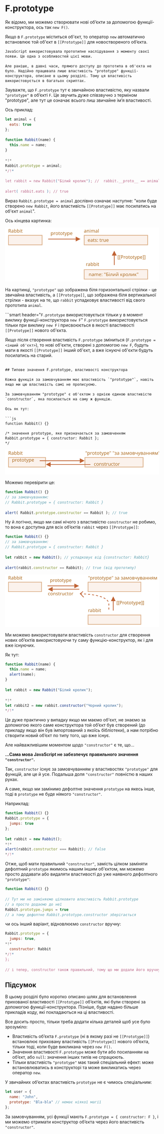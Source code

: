 # F.prototype

Як відомо, ми можемо створювати нові об’єкти за допомогою функції-конструктора, ось так `new F()`.

Якщо в `F.prototype` міститься об'єкт, то оператор `new` автоматично встановлює той об'єкт в `[[Prototype]]` для новоствореного об’єкта.

```smart
JavaScript використовувала прототипне наслідування з моменту своєї появи. Це одна з особливостей цієї мови.

Але раніше, в давні часи, прямого доступу до прототипа в об'єкта не було. Надійно працювала лише властивість "prototype" функції-конструктора, описане в цьому розділі. Тому ця властивість використовується в багатьох скриптах.
```

Зауважте, що `F.prototype` тут є звичайною властивістю, яку назвали `"prototype"` в об’єкті `F`. Це звучить дуже співзвучно з терміном "prototype", але тут це означає всього лиш звичайне ім’я властивості.

Ось приклад:

```js run
let animal = {
  eats: true
};

function Rabbit(name) {
  this.name = name;
}

*!*
Rabbit.prototype = animal;
*/!*

let rabbit = new Rabbit("Білий кролик"); //  rabbit.__proto__ == animal

alert( rabbit.eats ); // true
```

Вираз `Rabbit.prototype = animal` дослівно означає наступне: "коли буде створено `new Rabbit`, його властивість `[[Prototype]]` має посилатись на об'єкт `animal`".

Ось кінцева картинка:

![](proto-constructor-animal-rabbit.svg)

На картинці, `"prototype"` що зображена біля горизонтальної стрілки - це звичайна властивість, а `[[Prototype]]`, що зображена біля вертикальної стрілки - вказує на те, що `rabbit` успадковує властивості від свого прототипа `animal`.

```smart header="`F.prototype` використовується тільки у в момент виклику функції-конструктора `new F`"
`F.prototype` використовується тільки при виклику `new F` і присвоюється в якості властивості `[[Prototype]]` нового об'єкта.

Якщо після створення властивість `F.prototype` зміниться (`F.prototype = <інший об'єкт>`), то нові об'єкти, створені з допомогою `new F`, будуть мати в якості `[[Prototype]]` інший об'єкт, а вже існуючі об'єкти будуть посилатись на старий.
```

## Типове значення F.prototype, властивості конструктора

Кожна функція за замовчуванням має властивість `"prototype"`, навіть якщо ми цю властивість самі не прописуємо.

За замовчуванням "prototype" є об'єктом з однією єдиною властивістю `constructor`, яка посилається на саму ж функцію.

Ось як тут:

```js
function Rabbit() {}

/* значення prototype, яке призначається за замовченням
Rabbit.prototype = { constructor: Rabbit };
*/
```

![](function-prototype-constructor.svg)

Можемо перевірити це:

```js run
function Rabbit() {}
// за замовчуванням:
// Rabbit.prototype = { constructor: Rabbit }

alert( Rabbit.prototype.constructor == Rabbit ); // true
```

Ну й логічно, якщо ми самі нічого з властивістю `constructor` не робимо, то вона є доступна для всіх об’єктів `rabbit` через `[[Prototype]]`:

```js run
function Rabbit() {}
// за замовчуванням:
// Rabbit.prototype = { constructor: Rabbit }

let rabbit = new Rabbit(); // успадковує від {constructor: Rabbit}

alert(rabbit.constructor == Rabbit); // true (від прототипу)
```

![](rabbit-prototype-constructor.svg)

Ми можемо використовувати властивість `constructor` для створення нових об’єктів використовуючи ту саму функцію-конструктор, як і для вже існуючих.

Як тут:

```js run
function Rabbit(name) {
  this.name = name;
  alert(name);
}

let rabbit = new Rabbit("Білий кролик");

*!*
let rabbit2 = new rabbit.constructor("Чорний кролик");
*/!*
```

Це дуже практично у випадку якщо ми маємо об'єкт, не знаємо за допомогою якого саме конструктора той об’єкт був створений (до прикладу якщо він був імпортований з якоїсь бібліотеки), а нам потрібно створити новий об’єкт по типу того, що вже існує.

Але найважливішим моментом щодо `"constructor"` є те, що...

**...Сама мова JavaScript не забезпечує правильного значення `"constructor"`.**

Так, `constructor` існує за замовчуванням у властивостях `"prototype"` для функцій, але це й усе. Подальша доля `"constructor"` повністю в наших руках.

А саме, якщо ми замінимо дефолтне значення `prototype` на якесь інше, тоді в `prototype` не буде ніякого `"constructor"`.

Наприклад:

```js run
function Rabbit() {}
Rabbit.prototype = {
  jumps: true
};

let rabbit = new Rabbit();
*!*
alert(rabbit.constructor === Rabbit); // false
*/!*
```

Отже, щоб мати правильний `"constructor"`, замість цілком заміняти дефолтний `prototype` якимось нашим іншим об'єктом, ми можемо просто додавати або видаляти властивості до уже наявного дефолтного `"prototype"`:

```js
function Rabbit() {}

// Тут ми не заміняємо цілковито властивість Rabbit.prototype
// а просто додаємо до неї
Rabbit.prototype.jumps = true
// а тому дефолтне Rabbit.prototype.constructor зберігається
```

чи ось інший варіант, відновлюємо `constructor` вручну:

```js
Rabbit.prototype = {
  jumps: true,
*!*
  constructor: Rabbit
*/!*
};

// і тепер, constructor також правильний, тому що ми додали його вручну
```


## Підсумок

В цьому розділі було коротко описано шлях для встановлення прихованої властивості `[[Prototype]]` об’єктів, які були створені за допомогою функції-конструктора. Пізніше, буде надано більше прикладів коду, які покладаються на ці властивості.

Все досить просто, тільки треба додати кілька деталей щоб усе було зрозуміло:

- Властивість об’єкта `F.prototype` (ні в якому разі не `[[Prototype]]`) встановлює приховану властивість `[[Prototype]]` нового об’єкта, тільки тоді, коли буде викликана через `new F()`.
- Значення властивості `F.prototype` може бути або посиланням на об’єкт, або `null`: значення інших типів не спрацюють.
- Тільки властивість `"prototype"` має такий спеціальний ефект: може встановлюватись в конструкторі та може викликатись через оператор `new`.

У звичайних об’єктах властивість `prototype` не є чимось спеціальним:
```js
let user = {
  name: "John",
  prototype: "Bla-bla" // немає ніякої магії
};
```

За замовчуванням, усі функції мають `F.prototype = { constructor: F }`, і ми можемо отримати конструктор об’єкта через його властивість `"constructor"`.
